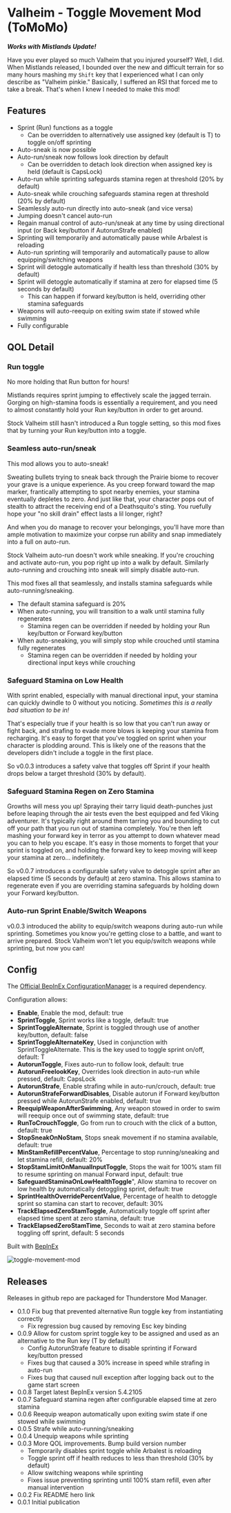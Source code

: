 # Valheim - Toggle Movement Mod (ToMoMo)

**_Works with Mistlands Update!_**

Have you ever played so much Valheim that you injured yourself? Well, I did. When Mistlands released, I bounded over the new and difficult terrain for so many hours mashing my `Shift` key that I experienced what I can only describe as "Valheim pinkie." Basically, I suffered an RSI that forced me to take a break. That's when I knew I needed to make this mod!

## Features

* Sprint (Run) functions as a toggle
  * Can be overridden to alternatively use assigned key (default is T) to toggle on/off sprinting
* Auto-sneak is now possible
* Auto-run/sneak now follows look direction by default
  * Can be overridden to detach look direction when assigned key is held (default is CapsLock)
* Auto-run while sprinting safeguards stamina regen at threshold (20% by default)
* Auto-sneak while crouching safeguards stamina regen at threshold (20% by default)
* Seamlessly auto-run directly into auto-sneak (and vice versa)
* Jumping doesn't cancel auto-run
* Regain manual control of auto-run/sneak at any time by using directional input (or Back key/button if AutorunStrafe enabled)
* Sprinting will temporarily and automatically pause while Arbalest is reloading
* Auto-run sprinting will temporarily and automatically pause to allow equipping/switching weapons
* Sprint will detoggle automatically if health less than threshold (30% by default)
* Sprint will detoggle automatically if stamina at zero for elapsed time (5 seconds by default)
  *	This can happen if forward key/button is held, overriding other stamina safeguards
* Weapons will auto-reequip on exiting swim state if stowed while swimming
* Fully configurable

## QOL Detail

### Run toggle

No more holding that Run button for hours!

Mistlands requires sprint jumping to effectively scale the jagged terrain. Gorging on high-stamina foods is essentially a requirement, and you need to almost constantly hold your Run key/button in order to get around.

Stock Valheim still hasn't introduced a Run toggle setting, so this mod fixes that by turning your Run key/button into a toggle.

### Seamless auto-run/sneak

This mod allows you to auto-sneak!

Sweating bullets trying to sneak back through the Prairie biome to recover your grave is a unique experience. As you creep forward toward the map marker, frantically attempting to spot nearby enemies, your stamina eventually depletes to zero. And just like that, your character pops out of stealth to attract the receiving end of a Deathsquito's sting. You ruefully hope your "no skill drain" effect lasts a lil longer, right? 

And when you do manage to recover your belongings, you'll have more than ample motivation to maximize your corpse run ability and snap immediately into a full on auto-run.

Stock Valheim auto-run doesn't work while sneaking. If you're crouching and activate auto-run, you pop right up into a walk by default. Similarly auto-running and crouching into sneak will simply disable auto-run.

This mod fixes all that seamlessly, and installs stamina safeguards while auto-running/sneaking.

* The default stamina safeguard is 20%
* When auto-running, you will transition to a walk until stamina fully regenerates 
  * Stamina regen can be overridden if needed by holding your Run key/button or Forward key/button
* When auto-sneaking, you will simply stop while crouched until stamina fully regenerates
  * Stamina regen can be overridden if needed by holding your directional input keys while crouching

### Safeguard Stamina on Low Health

With sprint enabled, especially with manual directional input, your stamina can quickly dwindle to 0 without you noticing. _Sometimes this is a really bad situation to be in!_

That's especially true if your health is so low that you can't run away or fight back, and strafing to evade more blows is keeping your stamina from recharging. It's easy to forget that you've toggled on sprint when your character is plodding around. This is likely one of the reasons that the developers didn't include a toggle in the first place.

So v0.0.3 introduces a safety valve that toggles off Sprint if your health drops below a target threshold (30% by default).

### Safeguard Stamina Regen on Zero Stamina

Growths will mess you up! Spraying their tarry liquid death-punches just before leaping through the air tests even the best equipped and fed Viking adventurer. It's typically right around them tarring you and bounding to cut off your path that you run out of stamina completely. You're then left mashing your forward key in terror as you attempt to down whatever mead you can to help you escape. It's easy in those moments to forget that your sprint is toggled on, and holding the forward key to keep moving will keep your stamina at zero... indefinitely.

So v0.0.7 introduces a configurable safety valve to detoggle sprint after an elapsed time (5 seconds by default) at zero stamina. This allows stamina to regenerate even if you are overriding stamina safeguards by holding down your Forward key/button.

### Auto-run Sprint Enable/Switch Weapons

v0.0.3 introduced the ability to equip/switch weapons during auto-run while sprinting. Sometimes you know you're getting close to a battle, and want to arrive prepared. Stock Valheim won't let you equip/switch weapons while sprinting, but now you can!

## Config

The [Official BepInEx ConfigurationManager](https://github.com/BepInEx/BepInEx.ConfigurationManager) is a required dependency.

Configuration allows:

* **Enable**, Enable the mod, default: true
* **SprintToggle**, Sprint works like a toggle, default: true
* **SprintToggleAlternate**, Sprint is toggled through use of another key/button, default: false
* **SprintToggleAlternateKey**, Used in conjunction with SprintToggleAlternate. This is the key used to toggle sprint on/off, default: T
* **AutorunToggle**, Fixes auto-run to follow look, default: true
* **AutorunFreelookKey**, Overrides look direction in auto-run while pressed, default: CapsLock
* **AutorunStrafe**, Enable strafing while in auto-run/crouch, default: true
* **AutorunStrafeForwardDisables**, Disable autorun if Forward key/button pressed while AutorunStrafe enabled, default: true
* **ReequipWeaponAfterSwimming**, Any weapon stowed in order to swim will reequip once out of swimming state, default: true
* **RunToCrouchToggle**, Go from run to crouch with the click of a button, default: true
* **StopSneakOnNoStam**, Stops sneak movement if no stamina available, default: true
* **MinStamRefillPercentValue**, Percentage to stop running/sneaking and let stamina refill, default: 20%
* **StopStamLimitOnManualInputToggle**, Stops the wait for 100% stam fill to resume sprinting on manual Forward input, default: true
* **SafeguardStaminaOnLowHealthToggle**", Allow stamina to recover on low health by automatically detoggling sprint, default: true
* **SprintHealthOverridePercentValue**, Percentage of health to detoggle sprint so stamina can start to recover, default: 30%
* **TrackElapsedZeroStamToggle**, Automatically toggle off sprint after elapsed time spent at zero stamina, default: true
* **TrackElapsedZeroStamTime**, Seconds to wait at zero stamina before toggling off sprint, default: 5 seconds

Built with [BepInEx](https://valheim.thunderstore.io/package/denikson/BepInExPack_Valheim/)

![toggle-movement-mod](https://raw.githubusercontent.com/afilbert/valheim-toggle-movement-mod/main/doc/img/ToggleMovementMod.png)

## Releases

Releases in github repo are packaged for Thunderstore Mod Manager.

* 0.1.0 Fix bug that prevented alternative Run toggle key from instantiating correctly 
  * Fix regression bug caused by removing Esc key binding
* 0.0.9 Allow for custom sprint toggle key to be assigned and used as an alternative to the Run key (T by default)
  * Config AutorunStrafe feature to disable sprinting if Forward key/button pressed
  * Fixes bug that caused a 30% increase in speed while strafing in auto-run
  * Fixes bug that caused null exception after logging back out to the game start screen
* 0.0.8 Target latest BepInEx version 5.4.2105
* 0.0.7 Safeguard stamina regen after configurable elapsed time at zero stamina
* 0.0.6 Reequip weapon automatically upon exiting swim state if one stowed while swimming
* 0.0.5 Strafe while auto-running/sneaking
* 0.0.4 Unequip weapons while sprinting
* 0.0.3 More QOL improvements. Bump build version number
  * Temporarily disables sprint toggle while Arbalest is reloading
  * Toggle sprint off if health reduces to less than threshold (30% by default)
  * Allow switching weapons while sprinting
  * Fixes issue preventing sprinting until 100% stam refill, even after manual intervention
* 0.0.2 Fix README hero link
* 0.0.1 Initial publication
